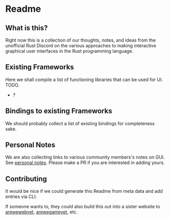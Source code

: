 # Readme

## What is this?

Right now this is a collection of our thoughts, notes, and ideas from the 
unofficial Rust Discord on the various approaches to making interactive 
graphical user interfaces in the Rust programming language.

## Existing Frameworks

Here we shall compile a list of functioning libraries that can be used for UI.
TODO.

 * ?

## Bindings to existing Frameworks

We should probably collect a list of existing bindings for completeness sake.

## Personal Notes

We are also collecting links to various community members's notes on GUI. 
See [personal notes](personal_notes.md). Please make a PR if you are interested
in adding yours.

## Contributing

It would be nice if we could generate this Readme from meta data and add 
entries via CLI.

If someone wants to, they could also build this out into a sister website to
[arewewebyet](http://arewegameyet.org), 
[arewegameyet](http://arewegameyet.com), etc.
